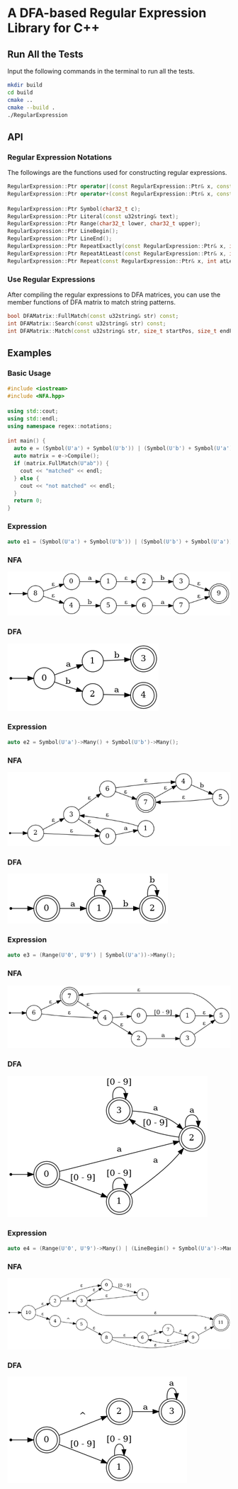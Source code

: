 # A DFA-based Regular Expression Library for C++

## Run All the Tests

Input the following commands in the terminal to run all the tests.

```bash
mkdir build
cd build
cmake ..
cmake --build .
./RegularExpression
```

## API

### Regular Expression Notations

The followings are the functions used for constructing regular expressions.

```cpp
RegularExpression::Ptr operator|(const RegularExpression::Ptr& x, const RegularExpression::Ptr& y);
RegularExpression::Ptr operator+(const RegularExpression::Ptr& x, const RegularExpression::Ptr& y);

RegularExpression::Ptr Symbol(char32_t c);
RegularExpression::Ptr Literal(const u32string& text);
RegularExpression::Ptr Range(char32_t lower, char32_t upper);
RegularExpression::Ptr LineBegin();
RegularExpression::Ptr LineEnd();
RegularExpression::Ptr RepeatExactly(const RegularExpression::Ptr& x, int times);
RegularExpression::Ptr RepeatAtLeast(const RegularExpression::Ptr& x, int times);
RegularExpression::Ptr Repeat(const RegularExpression::Ptr& x, int atLeast, int atMost);
```

### Use Regular Expressions

After compiling the regular expressions to DFA matrices, you can use the member functions of DFA matrix to match string patterns.

```cpp
bool DFAMatrix::FullMatch(const u32string& str) const;
int DFAMatrix::Search(const u32string& str) const;
int DFAMatrix::Match(const u32string& str, size_t startPos, size_t endPos, bool greedyMode) const;
```

## Examples

### Basic Usage

```cpp
#include <iostream>
#include <NFA.hpp>

using std::cout;
using std::endl;
using namespace regex::notations;

int main() {
  auto e = (Symbol(U'a') + Symbol(U'b')) | (Symbol(U'b') + Symbol(U'a'));
  auto matrix = e->Compile();
  if (matrix.FullMatch(U"ab")) {
    cout << "matched" << endl;
  } else {
    cout << "not matched" << endl;
  }
  return 0;
}
```

### Expression

```cpp
auto e1 = (Symbol(U'a') + Symbol(U'b')) | (Symbol(U'b') + Symbol(U'a'));
```

### NFA

![NFA1.png](docs/images/NFA1.png)

### DFA

![DFA1.png](docs/images/DFA1.png)

### Expression

```cpp
auto e2 = Symbol(U'a')->Many() + Symbol(U'b')->Many();
```

### NFA

![NFA2.png](docs/images/NFA2.png)

### DFA

![DFA2.png](docs/images/DFA2.png)

### Expression

```cpp
auto e3 = (Range(U'0', U'9') | Symbol(U'a'))->Many();
```

### NFA

![NFA3.png](docs/images/NFA3.png)

### DFA
![DFA3.png](docs/images/DFA3.png)

### Expression

```cpp
auto e4 = (Range(U'0', U'9')->Many() | (LineBegin() + Symbol(U'a')->Many()));
```

### NFA

![NFA4.png](docs/images/NFA4.png)

### DFA
![DFA4.png](docs/images/DFA4.png)